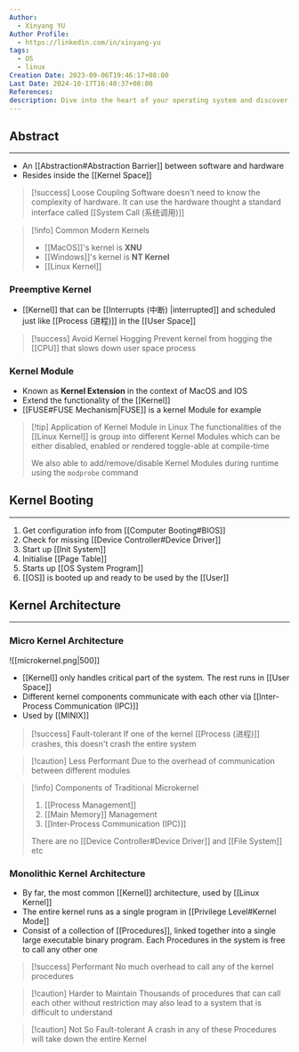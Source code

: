 ```yaml
---
Author:
  - Xinyang YU
Author Profile:
  - https://linkedin.com/in/xinyang-yu
tags:
  - OS
  - linux
Creation Date: 2023-09-06T19:46:17+08:00
Last Date: 2024-10-17T16:40:37+08:00
References: 
description: Dive into the heart of your operating system and discover how kernels manage hardware, allocate resources, and keep your system running smoothly. Explore the trade-offs between microkernels and monolithic kernels, and learn about preemptive kernels that ensure a responsive user experience.
---
```

## Abstract
---
- An [[Abstraction#Abstraction Barrier]] between software and hardware 
- Resides inside the [[Kernel Space]]

>[!success] Loose Coupling
> Software doesn't need to know the complexity of hardware. It can use the hardware thought a standard interface called [[System Call (系统调用)]]

>[!info] Common Modern Kernels
> - [[MacOS]]'s kernel is **XNU**
> - [[Windows]]'s kernel is **NT Kernel**
> - [[Linux Kernel]]
### Preemptive Kernel
- [[Kernel]] that can be [[Interrupts (中断) |interrupted]] and scheduled just like [[Process (进程)]] in the [[User Space]] 

>[!success] Avoid Kernel Hogging
> Prevent kernel from hogging the [[CPU]] that slows down user space process

### Kernel Module
- Known as **Kernel Extension** in the context of MacOS and IOS
- Extend the functionality of the [[Kernel]]
- [[FUSE#FUSE Mechanism|FUSE]] is a kernel Module for example

>[!tip] Application of Kernel Module in Linux 
> The functionalities of the [[Linux Kernel]] is group into different Kernel Modules which can be either disabled, enabled or rendered toggle-able at compile-time
> 
> We also able to add/remove/disable Kernel Modules during runtime using the `modprobe` command

## Kernel Booting
---
1. Get configuration info from [[Computer Booting#BIOS]]
2. Check for missing [[Device Controller#Device Driver]]
3. Start up [[Init System]]
4. Initialise [[Page Table]]
5. Starts up [[OS System Program]]
6. [[OS]] is booted up and ready to be used by the [[User]]

## Kernel Architecture
---
### Micro Kernel Architecture 
![[microkernel.png|500]]
- [[Kernel]] only handles critical part of the system. The rest runs in [[User Space]]
- Different kernel components communicate with each other via  [[Inter-Process Communication (IPC)]]
- Used by [[MINIX]]

>[!success] Fault-tolerant
> If one of the kernel [[Process (进程)]] crashes, this doesn't crash the entire system 

>[!caution] Less Performant
> Due to the overhead of communication between different modules

>[!info] Components of Traditional Microkernel
> 1. [[Process Management]]
> 2. [[Main Memory]] Management 
> 3. [[Inter-Process Communication (IPC)]]
>    
> There are no [[Device Controller#Device Driver]] and [[File System]] etc



### Monolithic Kernel Architecture
- By far, the most common [[Kernel]] architecture, used by [[Linux Kernel]]
- The entire kernel runs as a single program in [[Privilege Level#Kernel Mode]]
- Consist of a collection of [[Procedures]], linked together into a single large executable binary program. Each Procedures in the system is free to call any other one

>[!success] Performant
> No much overhead to call any of the kernel procedures

>[!caution] Harder to Maintain
>  Thousands of procedures that can call each other without restriction may also lead to a system that is difficult to understand

>[!caution] Not So Fault-tolerant
> A crash in any of these Procedures will take down the entire Kernel

